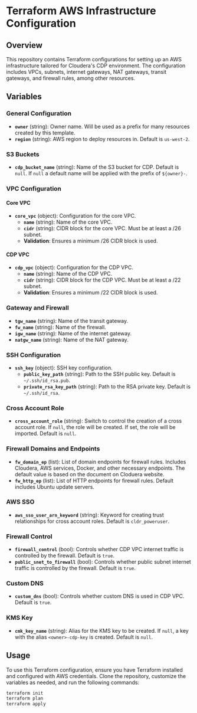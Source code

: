 # Terraform AWS Infrastructure Configuration

## Overview

This repository contains Terraform configurations for setting up an AWS infrastructure tailored for Cloudera's CDP environment. The configuration includes VPCs, subnets, internet gateways, NAT gateways, transit gateways, and firewall rules, among other resources.

## Variables

### General Configuration

- **`owner`** (string): Owner name. Will be used as a prefix for many resources created by this template.
- **`region`** (string): AWS region to deploy resources in. Default is `us-west-2`.

### S3 Buckets

- **`cdp_bucket_name`** (string): Name of the S3 bucket for CDP. Default is `null`. If `null` a default name will be applied with the prefix of `${owner}-`.

### VPC Configuration

#### Core VPC

- **`core_vpc`** (object): Configuration for the core VPC.
  - **`name`** (string): Name of the core VPC.
  - **`cidr`** (string): CIDR block for the core VPC. Must be at least a /26 subnet.
  - **Validation**: Ensures a minimum /26 CIDR block is used.

#### CDP VPC

- **`cdp_vpc`** (object): Configuration for the CDP VPC.
  - **`name`** (string): Name of the CDP VPC.
  - **`cidr`** (string): CIDR block for the CDP VPC. Must be at least a /22 subnet.
  - **Validation**: Ensures a minimum /22 CIDR block is used.

### Gateway and Firewall

- **`tgw_name`** (string): Name of the transit gateway.
- **`fw_name`** (string): Name of the firewall.
- **`igw_name`** (string): Name of the internet gateway.
- **`natgw_name`** (string): Name of the NAT gateway.

### SSH Configuration

- **`ssh_key`** (object): SSH key configuration.
  - **`public_key_path`** (string): Path to the SSH public key. Default is `~/.ssh/id_rsa.pub`.
  - **`private_rsa_key_path`** (string): Path to the RSA private key. Default is `~/.ssh/id_rsa`.

### Cross Account Role

- **`cross_account_role`** (string): Switch to control the creation of a cross account role. If `null`, the role will be created. If set, the role will be imported. Default is `null`.

### Firewall Domains and Endpoints

- **`fw_domain_ep`** (list): List of domain endpoints for firewall rules. Includes Cloudera, AWS services, Docker, and other necessary endpoints. The default value is based on the document on Cloduera website.
- **`fw_http_ep`** (list): List of HTTP endpoints for firewall rules. Default includes Ubuntu update servers.

### AWS SSO

- **`aws_sso_user_arn_keyword`** (string): Keyword for creating trust relationships for cross account roles. Default is `cldr_poweruser`.

### Firewall Control

- **`firewall_control`** (bool): Controls whether CDP VPC internet traffic is controlled by the firewall. Default is `true`.
- **`public_snet_to_firewall`** (bool): Controls whether public subnet internet traffic is controlled by the firewall. Default is `true`.

### Custom DNS

- **`custom_dns`** (bool): Controls whether custom DNS is used in CDP VPC. Default is `true`.

### KMS Key

- **`cmk_key_name`** (string): Alias for the KMS key to be created. If `null`, a key with the alias `<owner>-cdp-key` is created. Default is `null`.

## Usage

To use this Terraform configuration, ensure you have Terraform installed and configured with AWS credentials. Clone the repository, customize the variables as needed, and run the following commands:

```sh
terraform init
terraform plan
terraform apply
```